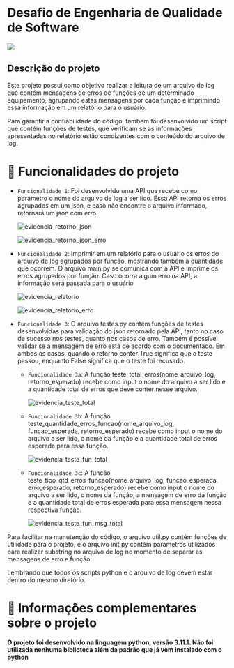<h1 align="left"> Desafio de Engenharia de Qualidade de Software </h1>

<p align="left">
<img loading="lazy" src="https://img.shields.io/badge/status-finalizado-blue"/>
</p>

<h2 align="left"> Descrição do projeto </h2>

<p align="left">
  Este projeto possui como objetivo realizar a leitura de um arquivo de log que contém mensagens de erros de funções de um determinado equipamento, agrupando estas mensagens por cada função e imprimindo essa informação em um relatório para o usuário. 
</p>

<p align="left">
  Para garantir a confiabilidade do código, também foi desenvolvido um script que contém funções de testes, que verificam se as informações apresentadas no relatório estão condizentes com o conteúdo do arquivo de log.
</p>

# :hammer: Funcionalidades do projeto

- `Funcionalidade 1`: Foi desenvolvido uma API que recebe como parametro o nome do arquivo de log a ser lido. Essa API retorna os erros agrupados em um json, e caso não encontre o arquivo informado, retornará um json com erro.

  ![evidencia_retorno_json](https://github.com/lvsantosdev/teste_log/assets/105672045/ae209837-de8d-4617-9ad4-dd1d6acd0380)

  ![evidencia_retorno_json_erro](https://github.com/lvsantosdev/teste_log/assets/105672045/b706cdd5-70e8-4c78-b9a5-ffa562219bfe)

- `Funcionalidade 2`: Imprimir em um relatório para o usuário os erros do arquivo de log agrupados por função, mostrando também a quantidade que ocorrem. O arquivo main.py se comunica com a API e imprime os erros agrupados por função. Caso ocorra algum erro na API, a informação será passada para o usuário

  ![evidencia_relatorio](https://github.com/lvsantosdev/teste_log/assets/105672045/5901f098-c94f-4318-8e79-8ce49ae6399f)

  ![evidencia_relatorio_erro](https://github.com/lvsantosdev/teste_log/assets/105672045/ef3d0fe3-4198-4261-a382-92a69f521e0a)

- `Funcionalidade 3`: O arquivo testes.py contém funções de testes desenvolvidas para validação do json retornado pela API, tanto no caso de sucesso nos testes, quanto nos casos de erro. Também é possível validar se a mensagem de erro está de acordo com o documentado. Em ambos os casos, quando o retorno conter True significa que o teste passou, enquanto False significa que o teste foi recusado.
  - `Funcionalidade 3a`: A função teste_total_erros(nome_arquivo_log, retorno_esperado) recebe como input o nome do arquivo a ser lido e a quantidade total de erros que deve conter nesse arquivo.
  
    ![evidencia_teste_total](https://github.com/lvsantosdev/teste_log/assets/105672045/96ca84bc-546d-4dc8-8429-3931fe894699)
  
  - `Funcionalidade 3b`: A função teste_quantidade_erros_funcao(nome_arquivo_log, funcao_esperada, retorno_esperado) recebe como input o nome do arquivo a ser lido, o nome da função e a quantidade total de erros esperada para essa função.

    ![evidencia_teste_fun_total](https://github.com/lvsantosdev/teste_log/assets/105672045/43198704-79c6-4c4b-834c-6c4297fc0d99)
    
  - `Funcionalidade 3c`: A função teste_tipo_qtd_erros_funcao(nome_arquivo_log, funcao_esperada, erro_esperado, retorno_esperado) recebe como input o nome do arquivo a ser lido, o nome da função, a mensagem de erro da função e a quantidade total de erros esperada para essa mensagem nessa respectiva função.

    ![evidencia_teste_fun_msg_total](https://github.com/lvsantosdev/teste_log/assets/105672045/e3a6d5d0-54cf-4089-a346-1c82a64db199)

<p align="left">
  Para facilitar na manutenção do código, o arquivo util.py contém funções de utilidade para o projeto, e o arquivo init.py contém parametros utilizados para realizar substring no arquivo de log no momento de separar as mensagens de erro e função.
</p>

<p align="left">
  Lembrando que todos os scripts python e o arquivo de log devem estar dentro do mesmo diretório.
</p>

# 📁 Informações complementares sobre o projeto

**O projeto foi desenvolvido na linguagem python, versão 3.11.1. Não foi utilizada nenhuma biblioteca além da padrão que já vem instalado com o python**
